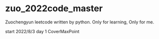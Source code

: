 # zuo_2022code_master
Zuochengyun leetcode  written by python. Only for learning, Only for me.

start 2022/8/3
day 1 CoverMaxPoint
